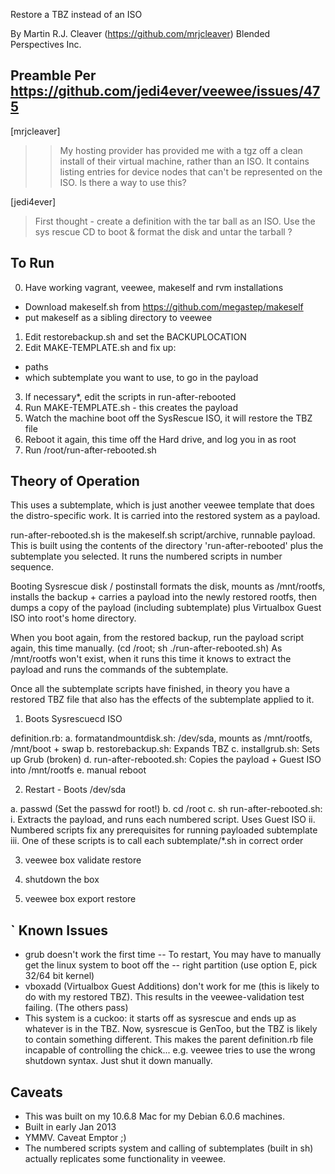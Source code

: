 Restore a TBZ instead of an ISO

By Martin R.J. Cleaver (https://github.com/mrjcleaver)
Blended Perspectives Inc.

Preamble Per https://github.com/jedi4ever/veewee/issues/475
--------

[mrjcleaver]
>> My hosting provider has provided me with a tgz off a clean install of
>> their virtual machine, rather than an ISO. It contains listing entries
>> for device nodes that can't be represented on the ISO.
>> Is there a way to use this?

[jedi4ever]
> First thought - create a definition with the tar ball as an ISO. Use
> the sys rescue CD to boot & format the disk and untar the tarball ?



To Run
------
0. Have working vagrant, veewee, makeself and rvm installations
- Download makeself.sh from https://github.com/megastep/makeself
- put makeself as a sibling directory to veewee
1. Edit restorebackup.sh and set the BACKUPLOCATION
2. Edit MAKE-TEMPLATE.sh and fix up:
- paths
- which subtemplate you want to use, to go in the payload
3. If necessary*, edit the scripts in run-after-rebooted
4. Run MAKE-TEMPLATE.sh - this creates the payload 
5. Watch the machine boot off the SysRescue ISO, it will restore the TBZ file
6. Reboot it again, this time off the Hard drive, and log you in as root
7. Run /root/run-after-rebooted.sh

Theory of Operation
-------------------

This uses a subtemplate, which is just another veewee template that does the
distro-specific work. It is carried into the restored system as a payload.

run-after-rebooted.sh is the makeself.sh script/archive, runnable payload.
This is built using the contents of the directory 'run-after-rebooted' plus
the subtemplate you selected. It runs the numbered scripts in number sequence.

Booting Sysrescue disk / postinstall formats the disk, mounts as /mnt/rootfs,
installs the backup + carries a payload into the newly restored rootfs, then
dumps a copy of the payload (including subtemplate) plus Virtualbox Guest 
ISO into root's home directory.

When you boot again, from the restored backup, run the payload script again, this time manually. (cd /root; sh ./run-after-rebooted.sh) 
As /mnt/rootfs won't exist, when it runs this time it knows to extract the
payload and runs the commands of the subtemplate.

Once all the subtemplate scripts have finished, in theory you have a restored
TBZ file that also has the effects of the subtemplate applied to it. 

1. Boots Sysrescuecd ISO

definition.rb:
a. formatandmountdisk.sh: /dev/sda,  mounts as /mnt/rootfs, /mnt/boot + swap
b. restorebackup.sh: Expands TBZ
c. installgrub.sh: Sets up Grub (broken)
d. run-after-rebooted.sh: Copies the payload + Guest ISO into /mnt/rootfs
e. manual reboot

2. Restart - Boots /dev/sda 

a. passwd (Set the passwd for root!)
b. cd /root
c. sh run-after-rebooted.sh:
 i.  Extracts the payload, and runs each numbered script. Uses Guest ISO
 ii. Numbered scripts fix any prerequisites for running payloaded subtemplate
 iii. One of these scripts is to call each subtemplate/*.sh in correct order

3. veewee box validate restore

4. shutdown the box 

4. veewee box export restore  


`
Known Issues
------------
- grub doesn't work the first time
-- To restart, You may have to manually get the linux system to boot off the
-- right partition (use option E, pick 32/64 bit kernel)
- vboxadd (Virtualbox Guest Additions) don't work for me (this is likely 
  to do with my restored TBZ). This results in the veewee-validation test
  failing. (The others pass)
- This system is a cuckoo: it starts off as sysrescue and ends up as whatever
  is in the TBZ. Now, sysrescue is GenToo, but the TBZ is likely to contain
  something different. This makes the parent definition.rb file incapable 
  of controlling the chick... e.g. veewee tries to use the wrong shutdown
  syntax. Just shut it down manually.

Caveats
-------
- This was built on my 10.6.8 Mac for my Debian 6.0.6 machines. 
- Built in early Jan 2013 
- YMMV. Caveat Emptor ;)
- The numbered scripts system and calling of subtemplates (built in sh)
  actually replicates some functionality in veewee.

